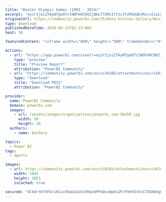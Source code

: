 ```yaml
---
title: "Winter Olympic Games (1992 - 2014)"
excerpt: "eyJrIjoiZTAyNTgwOTctNDFmOC00ZjBmLTlhMzItYzc2YzM1OGExMzcxIiwidCI6IjAxNGUxMWVkLTc5OTAtNGMzYS05NzY1LTUwODU0Mjg0YzViZSIsImMiOjh9"
originalUrl: https://community.powerbi.com/t5/Data-Stories-Gallery/Winter-Olympic-Games-1992-2014/m-p/394908
type: download
publishedDateTime: 2018-04-12T01:15:00Z
heat: 50

featuredContent: "<iframe width=\"800\" height=\"500\" frameborder=\"0\" src=\"https://app.powerbi.com/view?r=eyJrIjoiZTAyNTgwOTctNDFmOC00ZjBmLTlhMzItYzc2YzM1OGExMzcxIiwidCI6IjAxNGUxMWVkLTc5OTAtNGMzYS05NzY1LTUwODU0Mjg0YzViZSIsImMiOjh9\"></iframe>"

actions:
  - url: "https://app.powerbi.com/view?r=eyJrIjoiZTAyNTgwOTctNDFmOC00ZjBmLTlhMzItYzc2YzM1OGExMzcxIiwidCI6IjAxNGUxMWVkLTc5OTAtNGMzYS05NzY1LTUwODU0Mjg0YzViZSIsImMiOjh9"
    type: "preview"
    title: "Preview Report"
    attribution: "PowerBI Community"
  - url: "https://community.powerbi.com/oxcrx34285/attachments/oxcrx34285/DataStoriesGallery/1788/2/OWG%20for%20web2.pbix"
    type: "download"
    title: "Download PBIX"
    attribution: "PowerBI Community"

provider:
  name: PowerBI Community
  domain: powerbi.com
  images:
    - url: /assets/images/organizations/powerbi.com-50x50.jpg
      width: 50
      height: 50
  authors:
    - name: barbora

topics:
  - Power BI
tags:
  - Sports

images:
  - url: https://community.powerbi.com/oxcrx34285/attachments/oxcrx34285/DataStoriesGallery/1788/1/OGW.JPG
    width: 1842
    height: 1053
    isCached: true

secured: "4Ck8rtH74FOc18Cxx5KwG4a1kJVRqn8PPeQxvWpHiUP/F9mY8r8Js7ZKA0Uq6eOY9E/OaCEtzbsnhfLET1s+yv9ptS+w3xzCWC2UaU4eKQiTw2jUCkZMPwi++v9pvGpxPeTtw+keaqW18O6VtqvM2TbhVPcaQ6t6IwpVzT+hFVHId0z0QmHzTE0eWjmYJUseUQ5aWNx9fZc10uRk9axN21bNB9CCb5k3AyRv2Vb7VBI/a/hD49QHYC/h/1IK/NCidNC6Rjxwsz+tuWMfkyCo+h6cnBNbQJoXRbglFTu1WaHH4T+XFyQMX0J6LA7YVKAWs/gKU828vtA9mvcBOCOJcz7/M1L6mF1ACWcQ+hIAIjKYykzKmkMhueSqMnUrFmY4ROnJWFiywzcxznRbToBXNQ==;+J+yHmQxoLMhcZkh0i2vHA=="
---
```


